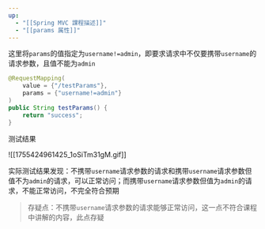 ```yaml
---
up:
  - "[[Spring MVC 課程描述]]"
  - "[[params 属性]]"
---
```

这里将`params`的值指定为`username!=admin`，即要求请求中不仅要携带`username`的请求参数，且值不能为`admin`

```java
@RequestMapping(
    value = {"/testParams"},
    params = {"username!=admin"}
)
public String testParams() {
    return "success";
}
```

测试结果

![[1755424961425_1oSiTm31gM.gif]]

实际测试结果发现：不携带`username`请求参数的请求和携带`username`请求参数但值不为`admin`的请求，可以正常访问；而携带`username`请求参数但值为`admin`的请求，不能正常访问，不完全符合预期

> 存疑点：不携带`username`请求参数的请求能够正常访问，这一点不符合课程中讲解的内容，此点存疑